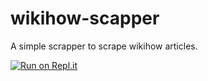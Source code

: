 # wikihow-scapper
A simple scrapper to scrape wikihow articles.

[![Run on Repl.it](https://repl.it/badge/github/prateekchaplot/wikihow-scapper)](https://repl.it/github/prateekchaplot/wikihow-scapper)
